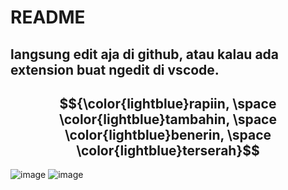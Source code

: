 # README
## langsung edit aja di github, atau kalau ada extension buat ngedit di vscode. 
## $${\color{lightblue}rapiin, \space \color{lightblue}tambahin, \space \color{lightblue}benerin, \space \color{lightblue}terserah}$$


![image](https://preview.redd.it/who-the-hell-actually-makes-these-boomer-gifs-v0-pjxzm0wk565c1.gif?width=220&auto=webp&s=96419833096036f65b83673e3e19406415290c1b) ![image](https://media.tenor.com/wujhfJnnMDkAAAAM/he-died-cat-falling-over.gif)
